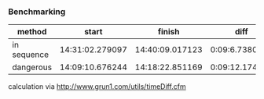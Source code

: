 ### Benchmarking

|method|start|finish|diff|
|---|---|---|---|
|in sequence|14:31:02.279097|14:40:09.017123|0:09:6.738026|
|dangerous|14:09:10.676244|14:18:22.851169|0:09:12.174925|

calculation via http://www.grun1.com/utils/timeDiff.cfm
